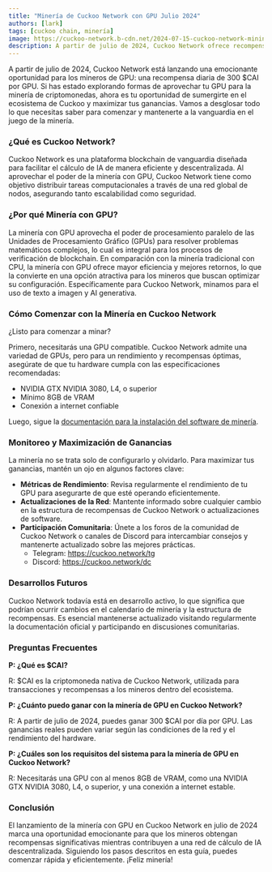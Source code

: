 ```yaml
---
title: "Minería de Cuckoo Network con GPU Julio 2024"
authors: [lark]
tags: [cuckoo chain, minería]
image: https://cuckoo-network.b-cdn.net/2024-07-15-cuckoo-network-mining-gpu-july-2024.webp
description: A partir de julio de 2024, Cuckoo Network ofrece recompensas diarias de 300 $CAI por GPU para los mineros. Sumérgete en nuestra guía para aprender cómo configurar tu nodo minero y comenzar a ganar.
---
```


A partir de julio de 2024, Cuckoo Network está lanzando una emocionante oportunidad para los mineros de GPU: una recompensa diaria de 300 $CAI por GPU. Si has estado explorando formas de aprovechar tu GPU para la minería de criptomonedas, ahora es tu oportunidad de sumergirte en el ecosistema de Cuckoo y maximizar tus ganancias. Vamos a desglosar todo lo que necesitas saber para comenzar y mantenerte a la vanguardia en el juego de la minería.

### ¿Qué es Cuckoo Network?

Cuckoo Network es una plataforma blockchain de vanguardia diseñada para facilitar el cálculo de IA de manera eficiente y descentralizada. Al aprovechar el poder de la minería con GPU, Cuckoo Network tiene como objetivo distribuir tareas computacionales a través de una red global de nodos, asegurando tanto escalabilidad como seguridad.

### ¿Por qué Minería con GPU?

La minería con GPU aprovecha el poder de procesamiento paralelo de las Unidades de Procesamiento Gráfico (GPUs) para resolver problemas matemáticos complejos, lo cual es integral para los procesos de verificación de blockchain. En comparación con la minería tradicional con CPU, la minería con GPU ofrece mayor eficiencia y mejores retornos, lo que la convierte en una opción atractiva para los mineros que buscan optimizar su configuración. Específicamente para Cuckoo Network, minamos para el uso de texto a imagen y AI generativa.

### Cómo Comenzar con la Minería en Cuckoo Network

¿Listo para comenzar a minar?

Primero, necesitarás una GPU compatible. Cuckoo Network admite una variedad de GPUs, pero para un rendimiento y recompensas óptimas, asegúrate de que tu hardware cumpla con las especificaciones recomendadas:

- NVIDIA GTX NVIDIA 3080, L4, o superior
- Mínimo 8GB de VRAM
- Conexión a internet confiable

Luego, sigue la [documentación para la instalación del software de minería](/docs/Cuckoo%20AI/ai-node).

### Monitoreo y Maximización de Ganancias

La minería no se trata solo de configurarlo y olvidarlo. Para maximizar tus ganancias, mantén un ojo en algunos factores clave:

- **Métricas de Rendimiento**: Revisa regularmente el rendimiento de tu GPU para asegurarte de que esté operando eficientemente.
- **Actualizaciones de la Red**: Mantente informado sobre cualquier cambio en la estructura de recompensas de Cuckoo Network o actualizaciones de software.
- **Participación Comunitaria**: Únete a los foros de la comunidad de Cuckoo Network o canales de Discord para intercambiar consejos y mantenerte actualizado sobre las mejores prácticas.
  - Telegram: https://cuckoo.network/tg
  - Discord: https://cuckoo.network/dc

### Desarrollos Futuros

Cuckoo Network todavía está en desarrollo activo, lo que significa que podrían ocurrir cambios en el calendario de minería y la estructura de recompensas. Es esencial mantenerse actualizado visitando regularmente la documentación oficial y participando en discusiones comunitarias.

### Preguntas Frecuentes

**P: ¿Qué es $CAI?**

R: $CAI es la criptomoneda nativa de Cuckoo Network, utilizada para transacciones y recompensas a los mineros dentro del ecosistema.

**P: ¿Cuánto puedo ganar con la minería de GPU en Cuckoo Network?**

R: A partir de julio de 2024, puedes ganar 300 $CAI por día por GPU. Las ganancias reales pueden variar según las condiciones de la red y el rendimiento del hardware.

**P: ¿Cuáles son los requisitos del sistema para la minería de GPU en Cuckoo Network?**

R: Necesitarás una GPU con al menos 8GB de VRAM, como una NVIDIA GTX NVIDIA 3080, L4, o superior, y una conexión a internet estable.

### Conclusión

El lanzamiento de la minería con GPU en Cuckoo Network en julio de 2024 marca una oportunidad emocionante para que los mineros obtengan recompensas significativas mientras contribuyen a una red de cálculo de IA descentralizada. Siguiendo los pasos descritos en esta guía, puedes comenzar rápida y eficientemente. ¡Feliz minería!